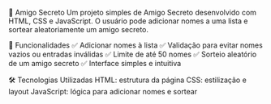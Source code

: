 🎁 Amigo Secreto
Um projeto simples de Amigo Secreto desenvolvido com HTML, CSS e JavaScript. O usuário pode adicionar nomes a uma lista e sortear aleatoriamente um amigo secreto.

🚀 Funcionalidades
✅ Adicionar nomes à lista
✅ Validação para evitar nomes vazios ou entradas inválidas
✅ Limite de até 50 nomes
✅ Sorteio aleatório de um amigo secreto
✅ Interface simples e intuitiva

🛠️ Tecnologias Utilizadas
HTML: estrutura da página
CSS: estilização e layout
JavaScript: lógica para adicionar nomes e sortear
